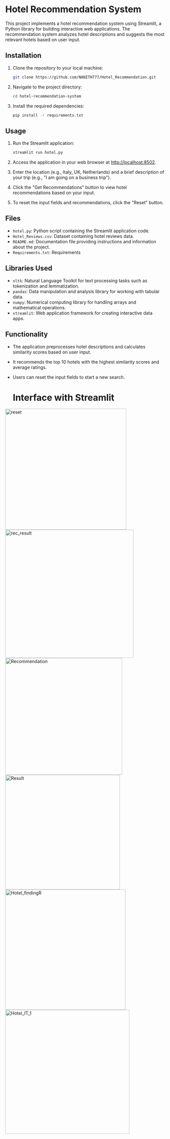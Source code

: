 # Hotel Recommendation System

This project implements a hotel recommendation system using Streamlit, a Python library for building interactive web applications. The recommendation system analyzes hotel descriptions and suggests the most relevant hotels based on user input.

## Installation

1. Clone the repository to your local machine:

    ```bash
    git clone https://github.com/NANITH777/Hotel_Recommendation.git
    ```

2. Navigate to the project directory:

    ```bash
    cd hotel-recommendation-system
    ```

3. Install the required dependencies:

    ```bash
    pip install -r requirements.txt
    ```

## Usage

1. Run the Streamlit application:

    ```bash
    streamlit run hotel.py
    ```

2. Access the application in your web browser at [http://localhost:8502](http://localhost:8502).

3. Enter the location (e.g., Italy, UK, Netherlands) and a brief description of your trip (e.g., "I am going on a business trip").

4. Click the "Get Recommendations" button to view hotel recommendations based on your input.

5. To reset the input fields and recommendations, click the "Reset" button.

## Files

- `hotel.py`: Python script containing the Streamlit application code.
- `Hotel_Reviews.csv`: Dataset containing hotel reviews data.
- `README.md`: Documentation file providing instructions and information about the project.
- `Requirements.txt`: Requirements

## Libraries Used

- `nltk`: Natural Language Toolkit for text processing tasks such as tokenization and lemmatization.
- `pandas`: Data manipulation and analysis library for working with tabular data.
- `numpy`: Numerical computing library for handling arrays and mathematical operations.
- `streamlit`: Web application framework for creating interactive data apps.

## Functionality

- The application preprocesses hotel descriptions and calculates similarity scores based on user input.
- It recommends the top 10 hotels with the highest similarity scores and average ratings.
- Users can reset the input fields to start a new search.

  # Interface with Streamlit

<img width="381" alt="reset" src="https://github.com/NANITH777/Hotel_Recommendation/assets/109669139/01df39e4-2cdb-4d20-aac8-4d8527383468">
<img width="404" alt="rec_result" src="https://github.com/NANITH777/Hotel_Recommendation/assets/109669139/e114229c-0101-4bdc-ae8d-0e5ec2d273ae">
<img width="368" alt="Recommendation" src="https://github.com/NANITH777/Hotel_Recommendation/assets/109669139/bb30edff-9ca6-412d-974a-f327df96246e">
<img width="361" alt="Result" src="https://github.com/NANITH777/Hotel_Recommendation/assets/109669139/e9998ea8-fa23-4e9b-9868-a2e2a1124e5e">
<img width="379" alt="Hotel_findingR" src="https://github.com/NANITH777/Hotel_Recommendation/assets/109669139/4920c082-9c40-4b9e-a257-99358000ac4b">
<img width="391" alt="Hotel_IT_1" src="https://github.com/NANITH777/Hotel_Recommendation/assets/109669139/d1cc2b04-6b64-4a7e-a00e-975bbe780ccc">
